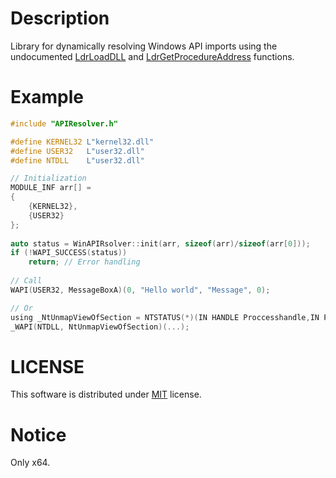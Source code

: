 # Description

Library for dynamically resolving Windows API imports using the undocumented [LdrLoadDLL](http://undocumented.ntinternals.net/index.html?page=UserMode%2FUndocumented%20Functions%2FExecutable%20Images%2FLdrLoadDll.html) and [LdrGetProcedureAddress](http://undocumented.ntinternals.net/index.html?page=UserMode%2FUndocumented%20Functions%2FExecutable%20Images%2FLdrGetProcedureAddress.html) functions.

# Example

```C
#include "APIResolver.h"

#define KERNEL32 L"kernel32.dll"
#define USER32   L"user32.dll"
#define NTDLL    L"user32.dll"

// Initialization 
MODULE_INF arr[] = 
{
	{KERNEL32},
	{USER32}
};
	
auto status = WinAPIRsolver::init(arr, sizeof(arr)/sizeof(arr[0]));
if (!WAPI_SUCCESS(status))
	return; // Error handling
    
// Call
WAPI(USER32, MessageBoxA)(0, "Hello world", "Message", 0);

// Or
using _NtUnmapViewOfSection = NTSTATUS(*)(IN HANDLE Proccesshandle,IN PVOID BaseAddreess); // Must be prefixed with _
_WAPI(NTDLL, NtUnmapViewOfSection)(...);

```

# LICENSE

This software is distributed under [MIT](https://opensource.org/licenses/MIT) license.

# Notice
Only x64.
